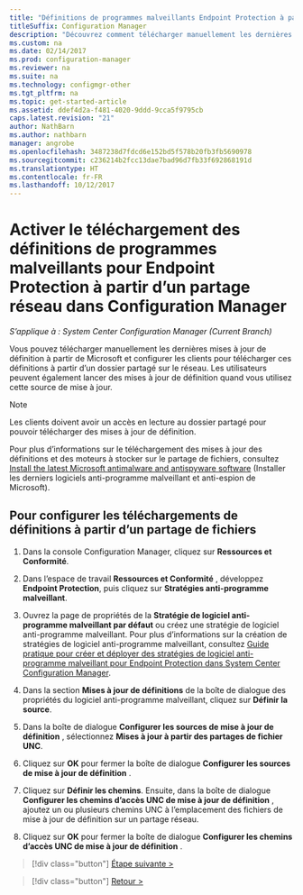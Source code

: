 ```yaml
---
title: "Définitions de programmes malveillants Endpoint Protection à partir d’un partage réseau"
titleSuffix: Configuration Manager
description: "Découvrez comment télécharger manuellement les dernières mises à jour de définitions de Microsoft et configurer ensuite les clients pour le téléchargement de ces définitions."
ms.custom: na
ms.date: 02/14/2017
ms.prod: configuration-manager
ms.reviewer: na
ms.suite: na
ms.technology: configmgr-other
ms.tgt_pltfrm: na
ms.topic: get-started-article
ms.assetid: ddef4d2a-f481-4020-9ddd-9cca5f9795cb
caps.latest.revision: "21"
author: NathBarn
ms.author: nathbarn
manager: angrobe
ms.openlocfilehash: 3487238d7fdcd6e152bd5f578b20fb3fb5690978
ms.sourcegitcommit: c236214b2fcc13dae7bad96d7fb33f692868191d
ms.translationtype: HT
ms.contentlocale: fr-FR
ms.lasthandoff: 10/12/2017
---
```

# <a name="enable-endpoint-protection-malware-definitions-to-download-from-a-network-share-for-configuration-manager"></a>Activer le téléchargement des définitions de programmes malveillants pour Endpoint Protection à partir d’un partage réseau dans Configuration Manager

*S’applique à : System Center Configuration Manager (Current Branch)*

 Vous pouvez télécharger manuellement les dernières mises à jour de définition à partir de Microsoft et configurer les clients pour télécharger ces définitions à partir d’un dossier partagé sur le réseau. Les utilisateurs peuvent également lancer des mises à jour de définition quand vous utilisez cette source de mise à jour.

> [!NOTE]
>  Les clients doivent avoir un accès en lecture au dossier partagé pour pouvoir télécharger des mises à jour de définition.

 Pour plus d’informations sur le téléchargement des mises à jour des définitions et des moteurs à stocker sur le partage de fichiers, consultez [Install the latest Microsoft antimalware and antispyware software](http://www.microsoft.com/security/portal/Definitions/HowToForeFront.aspx) (Installer les derniers logiciels anti-programme malveillant et anti-espion de Microsoft).

## <a name="to-configure-definition-downloads-from-a-file-share"></a>Pour configurer les téléchargements de définitions à partir d’un partage de fichiers

1.  Dans la console Configuration Manager, cliquez sur **Ressources et Conformité**.

2.  Dans l’espace de travail **Ressources et Conformité** , développez **Endpoint Protection**, puis cliquez sur **Stratégies anti-programme malveillant**.

3.  Ouvrez la page de propriétés de la **Stratégie de logiciel anti-programme malveillant par défaut** ou créez une stratégie de logiciel anti-programme malveillant. Pour plus d’informations sur la création de stratégies de logiciel anti-programme malveillant, consultez [Guide pratique pour créer et déployer des stratégies de logiciel anti-programme malveillant pour Endpoint Protection dans System Center Configuration Manager](endpoint-antimalware-policies.md).

4.  Dans la section **Mises à jour de définitions** de la boîte de dialogue des propriétés du logiciel anti-programme malveillant, cliquez sur **Définir la source**.

5.  Dans la boîte de dialogue **Configurer les sources de mise à jour de définition** , sélectionnez **Mises à jour à partir des partages de fichier UNC**.

6.  Cliquez sur **OK** pour fermer la boîte de dialogue **Configurer les sources de mise à jour de définition** .

7.  Cliquez sur **Définir les chemins**. Ensuite, dans la boîte de dialogue **Configurer les chemins d’accès UNC de mise à jour de définition** , ajoutez un ou plusieurs chemins UNC à l’emplacement des fichiers de mise à jour de définition sur un partage réseau.

8.  Cliquez sur **OK** pour fermer la boîte de dialogue **Configurer les chemins d’accès UNC de mise à jour de définition** .


> [!div class="button"]
[Étape suivante >](endpoint-antimalware-policies.md)

> [!div class="button"]
[Retour >](endpoint-configure-alerts.md)
